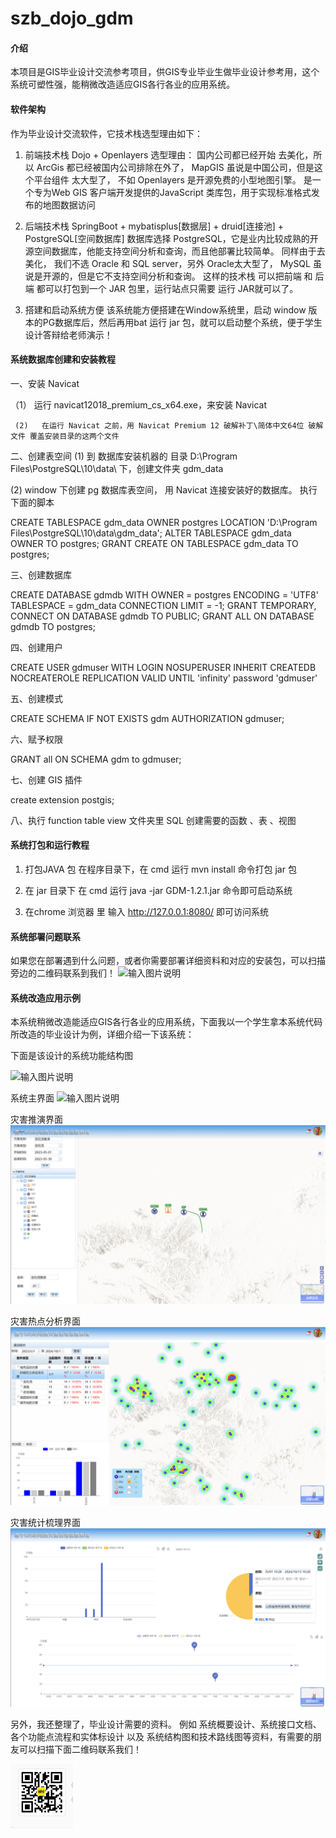 # szb_dojo_gdm

#### 介绍
本项目是GIS毕业设计交流参考项目，供GIS专业毕业生做毕业设计参考用，这个系统可塑性强，能稍微改造适应GIS各行各业的应用系统。

#### 软件架构
作为毕业设计交流软件，它技术栈选型理由如下：

1.  前端技术栈     Dojo  +  Openlayers
     选型理由： 国内公司都已经开始 去美化，所以 ArcGis 都已经被国内公司排除在外了， MapGIS 虽说是中国公司，但是这个平台组件 太大型了， 不如 Openlayers 是开源免费的小型地图引擎。  是一个专为Web GIS 客户端开发提供的JavaScript 类库包，用于实现标准格式发布的地图数据访问

2. 后端技术栈      SpringBoot   +   mybatisplus[数据层] + druid[连接池]  + PostgreSQL[空间数据库]
     数据库选择 PostgreSQL，它是业内比较成熟的开源空间数据库，他能支持空间分析和查询，而且他部署比较简单。 同样由于去美化， 我们不选 Oracle 和 SQL server，另外 Oracle太大型了， MySQL 虽说是开源的，但是它不支持空间分析和查询。 这样的技术栈 可以把前端 和 后端 都可以打包到一个 JAR 包里，运行站点只需要 运行 JAR就可以了。

3. 搭建和启动系统方便
    该系统能方便搭建在Window系统里，启动 window 版本的PG数据库后，然后再用bat 运行 jar 包，就可以启动整个系统，便于学生设计答辩给老师演示！

#### 系统数据库创建和安装教程
一、安装 Navicat  

   （1） 运行 navicat12018_premium_cs_x64.exe，来安装 Navicat

     (2)   在运行 Navicat 之前，用 Navicat Premium 12 破解补丁\简体中文64位 破解文件 覆盖安装目录的这两个文件

二、创建表空间
(1)  到 数据库安装机器的 目录  D:\Program Files\PostgreSQL\10\data\ 下，创建文件夹 gdm_data

(2) window 下创建 pg 数据库表空间， 用 Navicat 连接安装好的数据库。 执行下面的脚本

CREATE TABLESPACE gdm_data OWNER postgres LOCATION 'D:\Program Files\PostgreSQL\10\data\gdm_data';
ALTER TABLESPACE gdm_data OWNER TO postgres;
GRANT CREATE ON TABLESPACE gdm_data TO postgres;

三、创建数据库

CREATE DATABASE gdmdb WITH OWNER = postgres ENCODING = 'UTF8' TABLESPACE = gdm_data CONNECTION LIMIT = -1;
GRANT TEMPORARY, CONNECT ON DATABASE gdmdb TO PUBLIC;
GRANT ALL ON DATABASE gdmdb TO postgres;

四、创建用户

CREATE USER gdmuser WITH LOGIN NOSUPERUSER INHERIT  CREATEDB  NOCREATEROLE  REPLICATION  VALID UNTIL 'infinity'  password 'gdmuser'

五、创建模式

CREATE SCHEMA IF NOT EXISTS gdm AUTHORIZATION gdmuser;

六、赋予权限

GRANT all ON SCHEMA gdm to gdmuser;

七、创建 GIS 插件

create extension postgis;

八、执行 function  table view 文件夹里  SQL 创建需要的函数 、表 、视图

#### 系统打包和运行教程

1.  打包JAVA 包
    在程序目录下，在 cmd 运行 mvn install 命令打包 jar 包

2.  在 jar 目录下 在 cmd 运行 java -jar GDM-1.2.1.jar 命令即可启动系统

3.  在chrome 浏览器 里 输入  http://127.0.0.1:8080/ 即可访问系统

#### 系统部署问题联系

   如果您在部署遇到什么问题，或者你需要部署详细资料和对应的安装包，可以扫描旁边的二维码联系到我们！
![输入图片说明](https://gitee.com/songzhibao/szb_dojo_gdm/raw/master/data/%E9%83%A8%E7%BD%B2%E8%B5%84%E6%96%99%E8%BF%9E%E6%8E%A5.png)

#### 系统改造应用示例
   本系统稍微改造能适应GIS各行各业的应用系统，下面我以一个学生拿本系统代码所改造的毕业设计为例，详细介绍一下该系统：

下面是该设计的系统功能结构图

![输入图片说明](https://github.com/songzhibao/szb_dojo_gdm/blob/main/data/%E5%9F%BA%E4%BA%8EGIS%E7%9A%84%E5%9C%B0%E8%B4%A8%E7%81%BE%E5%AE%B3%E4%BF%A1%E6%81%AF%E7%B3%BB%E7%BB%9F.png)

系统主界面
![输入图片说明](https://github.com/songzhibao/szb_dojo_gdm/blob/main/data/ecdf2815c6dfe9c46f05bec3ff2720f.png)

灾害推演界面
![输入图片说明](https://github.com/songzhibao/szb_dojo_gdm/blob/main/data/ff79f3efd9ea69ae69b6192ca19f2f7.png)

灾害热点分析界面
![输入图片说明](https://github.com/songzhibao/szb_dojo_gdm/blob/main/data/6b349c1c243733ee98b43817ca8546c.png)

灾害统计梳理界面
![输入图片说明](https://github.com/songzhibao/szb_dojo_gdm/blob/main/data/f487c925c81073631d997f05a4dab35.png)

另外，我还整理了，毕业设计需要的资料。 例如 系统概要设计、系统接口文档、各个功能点流程和实体标设计 以及 系统结构图和技术路线图等资料，有需要的朋友可以扫描下面二维码联系我们！

![输入图片说明](https://github.com/songzhibao/szb_dojo_gdm/blob/main/data/fbc93bd2101e28c084a918fe66c624c.png)
